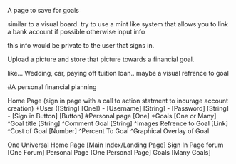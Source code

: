 A page to save for goals

similar to a visual board.
try to use a mint like system that allows you to link a bank account if possible
otherwise input info

this info would be private to the user that signs in.

Upload a picture and store that picture towards a financial goal.

like... Wedding, car, paying off tuition loan..
maybe a visual refrence to goal

#A personal financial planning

Home Page (sign in page with a call to action statment to incurage account creation)
    +User ([String] [One])
        - [Username] [String]
        - [Password] [String]
        - [Sign in Button] [Button]
                #Personal page [One]
                    *Goals [One or Many]
                        ^Goal title [String]
                        ^Comment Goal [String]
                        ^Images Refrence to Goal [Link]
                        ^Cost of Goal [Number]
                        ^Percent To Goal
                        ^Graphical Overlay of Goal

One Universal Home Page [Main Index/Landing Page]
Sign In Page forum [One Forum]
Personal Page [One Personal Page]
Goals [Many Goals]
